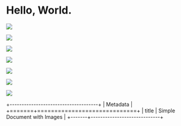 # Hello, World.

![][image0]

![][image0]

![][image0]

![][image1]

![][image2]

![][image3]

![][image1]

+-------------------------------------+
| Metadata                            |
+=======+=============================+
| title | Simple Document with Images |
+-------+-----------------------------+

[image0]: https://main--repo--owner.hlx.page/media_1c2e2c6c049ccf4b583431e14919687f3a39cc227.png#width=300&height=300

[image1]: about:error

[image2]: data:foobar

[image3]: about:blank
